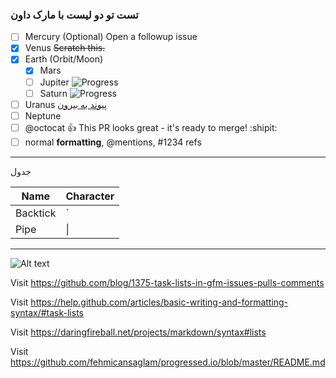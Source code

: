 ### تست تو دو لیست با مارک داون

- [ ] Mercury \(Optional) Open a followup issue
- [x] Venus ~~Scratch this.~~
- [x] Earth (Orbit/Moon)
  + [x] Mars
  + [ ] Jupiter ![Progress](http://progressed.io/bar/28)
  + [ ] Saturn  ![Progress](http://progressed.io/bar/91?title=done)   
- [ ] Uranus  [پیوند به بیرون](https://pages.github.com/)
- [ ] Neptune
- [ ] @octocat :+1: This PR looks great - it's ready to merge! :shipit:
- [ ] normal **formatting**, @mentions, #1234 refs

------
جدول

| Name     | Character |
| ---      | ---       |
| Backtick | `         |
| Pipe     | \|        |
______

![Alt text](http://www.ptc.co.ir/wp-content/uploads/2015/05/image001.png "Optional title")

Visit https://github.com/blog/1375-task-lists-in-gfm-issues-pulls-comments

Visit https://help.github.com/articles/basic-writing-and-formatting-syntax/#task-lists

Visit https://daringfireball.net/projects/markdown/syntax#lists

Visit https://github.com/fehmicansaglam/progressed.io/blob/master/README.md
